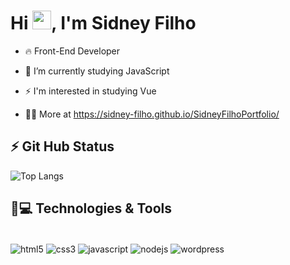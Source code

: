 <h1 align="left">Hi <img src="https://raw.githubusercontent.com/kaueMarques/kaueMarques/master/hi.gif" height="30px">, I'm Sidney Filho</h1>

- 🔥 Front-End Developer 

- 🔭 I’m currently studying JavaScript

- ⚡ I'm interested in studying Vue

- 👨‍💻 More at https://sidney-filho.github.io/SidneyFilhoPortfolio/

## ⚡ Git Hub Status

![Top Langs](https://github-readme-stats.vercel.app/api/top-langs/?username=Sidney-Filho&layout=compact)

## 🚀💻 Technologies & Tools

<div style="display: inline_block"><br/>
    <img align="center" alt="html5" src="https://img.shields.io/badge/HTML5-E34F26?style=for-the-badge&logo=html5&logoColor=white"/>
    <img align="center" alt="css3" src="https://img.shields.io/badge/CSS3-1572B6?style=for-the-badge&logo=css3&logoColor=white"/>
    <img align="center" alt="javascript" src="https://img.shields.io/badge/JavaScript-323330?style=for-the-badge&logo=javascript&logoColor=F7DF1E"/>
    <img align="center" alt="nodejs" src="https://img.shields.io/badge/Node.js-323330?style=for-the-badge&logo=node.js&logoColor=green"/>
    <img align="center" alt="wordpress" src="https://img.shields.io/badge/Wordpress-FFFFFF?style=for-the-badge&logo=wordpress&logoColor=blue">
</div><br/>
